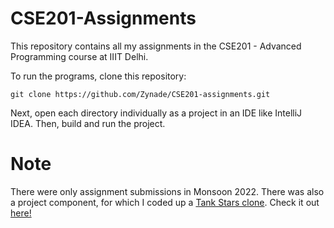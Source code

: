 # CSE201-Assignments

This repository contains all my assignments in the CSE201 - Advanced Programming course at IIIT Delhi.

To run the programs, clone this repository:

```git clone https://github.com/Zynade/CSE201-assignments.git```

Next, open each directory individually as a project in an IDE like IntelliJ IDEA. Then, build and run the project.

# Note

There were only assignment submissions in Monsoon 2022. There was also a project component, for which I coded up a [Tank Stars clone](https://githhttps://github.com/Zynade/Tank-Starsub.com/Zynade/Tank-Stars). Check it out [here!](https://github.com/Zynade/Tank-Stars)
